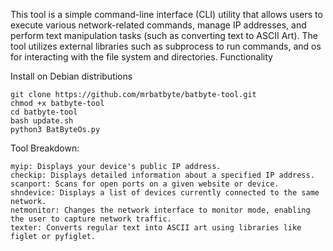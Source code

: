 
This tool is a simple command-line interface (CLI) utility that allows users to execute various network-related commands, manage IP addresses, and perform text manipulation tasks (such as converting text to ASCII Art). The tool utilizes external libraries such as subprocess to run commands, and os for interacting with the file system and directories.
Functionality

Install on Debian distributions

    git clone https://github.com/mrbatbyte/batbyte-tool.git
    chmod +x batbyte-tool
    cd batbyte-tool
    bash update.sh
    python3 BatByteOs.py


Tool Breakdown:

    myip: Displays your device's public IP address.
    checkip: Displays detailed information about a specified IP address.
    scanport: Scans for open ports on a given website or device.
    shndevice: Displays a list of devices currently connected to the same network.
    netmonitor: Changes the network interface to monitor mode, enabling the user to capture network traffic.
    texter: Converts regular text into ASCII art using libraries like figlet or pyfiglet.
